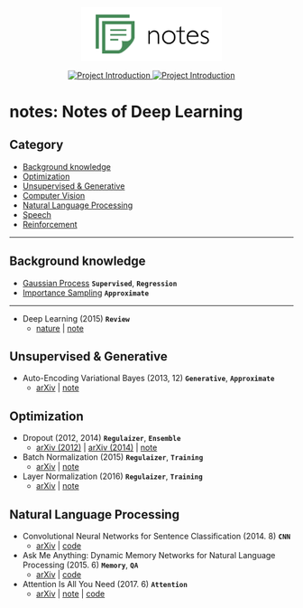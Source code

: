 
<p align="center">
  <img src="images/logo.png" width=250>
</p>

<p align="center">

  <a href="https://github.com/hb-research/notes">
    <img src="https://img.shields.io/badge/DeepLearning-Notes-brightgreen.svg" alt="Project Introduction">
  </a>
  
  <a href="https://github.com/hb-research/notes">
    <img src="https://img.shields.io/badge/Summary-Code-brightgreen.svg" alt="Project Introduction">
  </a>

</p>

# notes: Notes of Deep Learning

## Category 

- [Background knowledge](#background-knowledge)
- [Optimization](#optimization)
- [Unsupervised & Generative](#unsupervised--generative)
- [Computer Vision](#computer-vision)
- [Natural Language Processing](#natural-language-processing)
- [Speech](#speech)
- [Reinforcement](reinforcement)

---

## Background knowledge

- [Gaussian Process](notes/gausian_process.md) ****`Supervised`****, ****`Regression`****
- [Importance Sampling](notes/importance_sampling.md) ****`Approximate`****

---

- Deep Learning (2015) ****`Review`****
	- [nature](http://www.cs.toronto.edu/~hinton/absps/NatureDeepReview.pdf) | [note](notes/deep_learning.md)

## Unsupervised & Generative

- Auto-Encoding Variational Bayes (2013, 12) ****`Generative`****, ****`Approximate`****
	 - [arXiv](https://arxiv.org/abs/1312.6114) | [note](notes/vae.md)


## Optimization

- Dropout (2012, 2014) ****`Regulaizer`****, ****`Ensemble`****
	- [arXiv (2012)](https://arxiv.org/abs/1207.0580) | [arXiv (2014)](https://www.cs.toronto.edu/~hinton/absps/JMLRdropout.pdf) | [note](notes/dropout.md)
- Batch Normalization (2015) ****`Regulaizer`****, ****`Training`****
	- [arXiv](https://arxiv.org/abs/1502.03167) | [note](notes/batch_normalization.md)
- Layer Normalization (2016) ****`Regulaizer`****, ****`Training`****
	- [arXiv](https://arxiv.org/abs/1607.06450) | [note](notes/layer_normalization.md)


## Natural Language Processing

- Convolutional Neural Networks for Sentence Classification (2014. 8) ****`CNN`****
	- [arXiv](https://arxiv.org/abs/1408.5882) | [code](https://github.com/DongjunLee/text-cnn-tensorflow) 
- Ask Me Anything: Dynamic Memory Networks for Natural Language Processing (2015. 6) ****`Memory`****, ****`QA`****
	- [arXiv](https://arxiv.org/abs/1506.07285) | [code](https://github.com/DongjunLee/dmn-tensorflow) 
- Attention Is All You Need (2017. 6) ****`Attention`****
	- [arXiv](https://arxiv.org/abs/1706.03762) | [note](notes/transformer.md) | [code](https://github.com/DongjunLee/transformer-tensorflow)  
